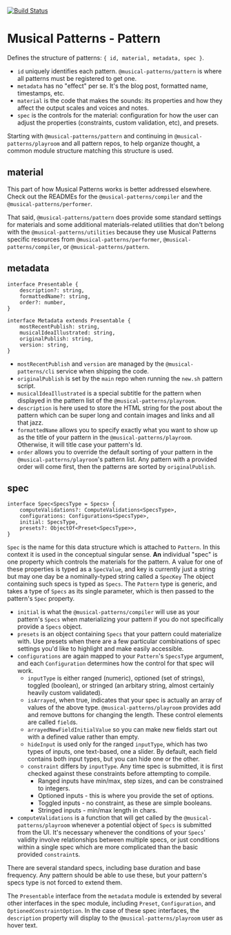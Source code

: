 [![Build Status](https://travis-ci.com/MusicalPatterns/pattern.svg?branch=master)](https://travis-ci.com/MusicalPatterns/pattern)

# Musical Patterns - Pattern

Defines the structure of patterns: `{ id, material, metadata, spec }`.
- `id` uniquely identifies each pattern. `@musical-patterns/pattern` is where all patterns must be registered to get one.
- `metadata` has no "effect" per se. It's the blog post, formatted name, timestamps, etc.
- `material` is the code that makes the sounds: its properties and how they affect the output scales and voices and notes.
- `spec` is the controls for the material: configuration for how the user can adjust the properties (constraints, custom validation, etc), and presets.

Starting with `@musical-patterns/pattern` and continuing in `@musical-patterns/playroom` and all pattern repos, to help organize thought, a common module structure matching this structure is used.

## material

This part of how Musical Patterns works is better addressed elsewhere. Check out the READMEs for the `@musical-patterns/compiler` and the `@musical-patterns/performer`.

That said, `@musical-patterns/pattern` does provide some standard settings for materials and some additional materials-related utilities that don't belong with the `@musical-patterns/utilities` because they use Musical Patterns specific resources from `@musical-patterns/performer`, `@musical-patterns/compiler`, or `@musical-patterns/pattern`.

## metadata

```
interface Presentable {
    description?: string,
    formattedName?: string,
    order?: number,
}

interface Metadata extends Presentable {
    mostRecentPublish: string,
    musicalIdeaIllustrated: string,
    originalPublish: string,
    version: string,
}
```

- `mostRecentPublish` and `version` are managed by the `@musical-patterns/cli` service when shipping the code.
- `originalPublish` is set by the `main` repo when running the `new.sh` pattern script.
- `musicalIdeaIllustrated` is a special subtitle for the pattern when displayed in the pattern list of the `@musical-patterns/playroom`.
- `description` is here used to store the HTML string for the post about the pattern which can be super long and contain images and links and all that jazz.
- `formattedName` allows you to specify exactly what you want to show up as the title of your pattern in the `@musical-patterns/playroom`. Otherwise, it will title case your pattern's Id.
- `order` allows you to override the default sorting of your pattern in the `@musical-patterns/playroom`'s pattern list. Any pattern with a provided order will come first, then the patterns are sorted by `originalPublish`.


## spec

```
interface Spec<SpecsType = Specs> {
    computeValidations?: ComputeValidations<SpecsType>,
    configurations: Configurations<SpecsType>,
    initial: SpecsType,
    presets?: ObjectOf<Preset<SpecsType>>,
}
```

`Spec` is the name for this data structure which is attached to `Pattern`. In this context it is used in the conceptual singular sense.
<b>An</b> individual "spec" is one property which controls the materials for the pattern. 
A value for one of these properties is typed as a `SpecValue`, and key is currently just a string but may one day be a nominally-typed string called a `SpecKey`
The object containing such specs is typed as `Specs`.
The `Pattern` type is generic, and takes a type of `Specs` as its single parameter, which is then passed to the pattern's `Spec` property.

- `initial` is what the `@musical-patterns/compiler` will use as your pattern's `Specs` when materializing your pattern if you do not specifically provide a `Specs` object.
- `presets` is an object containing `Specs` that your pattern could materialize with. Use presets when there are a few particular combinations of spec settings you'd like to highlight and make easily accessible.
- `configurations` are again mapped to your `Pattern`'s `SpecsType` argument, and each `Configuration` determines how the control for that spec will work.
	- `inputType` is either ranged (numeric), optioned (set of strings), toggled (boolean), or stringed (an arbitary string, almost certainly heavily custom validated).
	- `isArrayed`, when true, indicates that your spec is actually an array of values of the above type. `@musical-patterns/playroom` provides add and remove buttons for changing the length. These control elements are called `field`s.
	- `arrayedNewFieldInitialValue` so you can make new fields start out with a defined value rather than empty.
	- `hideInput` is used only for the ranged `inputType`, which has two types of inputs, one text-based, one a slider. By default, each field contains both input types, but you can hide one or the other.
	- `constraint` differs by `inputType`. Any time spec is submitted, it is first checked against these constraints before attempting to compile.
		- Ranged inputs have min/max, step sizes, and can be constrained to integers.
		- Optioned inputs - this is where you provide the set of options.
		- Toggled inputs - no constraint, as these are simple booleans.
		- Stringed inputs - min/max length in chars.
- `computeValidations` is a function that will get called by the `@musical-patterns/playroom` whenever a potential object of `Specs` is submitted from the UI. It's necessary whenever the conditions of your `Specs`' validity involve relationships between multiple specs, or just conditions within a single spec which are more complicated than the basic provided `constraint`s.

There are several standard specs, including base duration and base frequency. 
Any pattern should be able to use these, but your pattern's specs type is not forced to extend them.

The `Presentable` interface from the `metadata` module is extended by several other interfaces in the spec module, including `Preset`, `Configuration`, and `OptionedConstraintOption`.
In the case of these spec interfaces, the `description` property will display to the `@musical-patterns/playroom` user as hover text.
